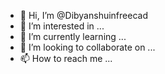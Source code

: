 - 👋 Hi, I’m @Dibyanshuinfreecad
- 👀 I’m interested in ...
- 🌱 I’m currently learning ...
- 💞️ I’m looking to collaborate on ...
- 📫 How to reach me ...

<!---
Dibyanshuinfreecad/Dibyanshuinfreecad is a ✨ special ✨ repository because its `README.md` (this file) appears on your GitHub profile.
You can click the Preview link to take a look at your changes.
--->
